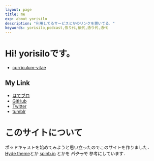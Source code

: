```yaml
---
layout: page
title: me
exp: about yorisilo
description: "利用してるサービスとかのリンクを置いてる．"
keywords: yorisilo,podcast,依り代,依代,憑り代,憑代
---
```

# Hi! yorisiloです。
* [curriculum-vitae](https://github.com/yorisilo/cv)

## My Link
* [はてブロ](http://yorisilo.hatenablog.com)
* [GitHub](http://github.com/yorisilo)
* [Twitter](http://twitter.com/yorisilo)
* [tumblr](http://yorisilo.tumblr.com)

# このサイトについて
ポッドキャストを始めてみようと思い立ったのでこのサイトを作りました．
[Hyde theme](https://github.com/poole/hyde)とか
[spinb.in](http://spinb.in) とかを <del>パクって</del> 参考にしています．
